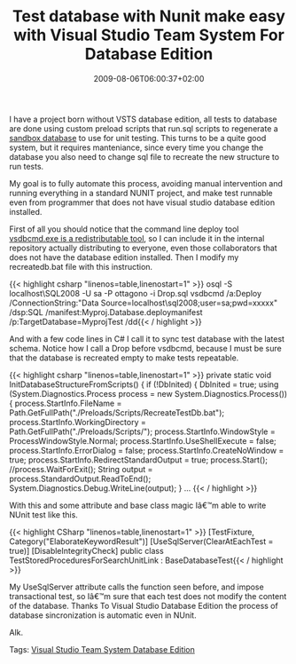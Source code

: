 ﻿---
title: "Test database with Nunit make easy with Visual Studio Team System For Database Edition"
description: ""
date: 2009-08-06T06:00:37+02:00
draft: false
tags: [VSTSDBEdition]
categories: [NET framework,Visual Studio]
---
I have a project born without VSTS database edition, all tests to database are done using custom preload scripts that run.sql scripts to regenerate a [sandbox database](http://xunitpatterns.com/Database%20Sandbox.html) to use for unit testing. This turns to be a quite good system, but it requires manteniance, since every time you change the database you also need to change sql file to recreate the new structure to run tests.

My goal is to fully automate this process, avoiding manual intervention and running everything in a standard NUNIT project, and make test runnable even from programmer that does not have visual studio database edition installed.

First of all you should notice that the command line deploy tool [vsdbcmd.exe is a redistributable tool](http://blogs.msdn.com/gertd/archive/2008/08/22/redist.aspx), so I can include it in the internal repository actually distributing to everyone, even those collaborators that does not have the database edition installed. Then I modify my recreatedb.bat file with this instruction.

{{< highlight csharp "linenos=table,linenostart=1" >}}
osql -S localhost\SQL2008 -U sa -P ottagono -i Drop.sql
vsdbcmd /a:Deploy /ConnectionString:"Data Source=localhost\sql2008;user=sa;pwd=xxxxx" /dsp:SQL /manifest:Myproj.Database.deploymanifest /p:TargetDatabase=MyprojTest /dd{{< / highlight >}}

<!-- Code inserted with Steve Dunn's Windows Live Writer Code Formatter Plugin.  http://dunnhq.com -->

And with a few code lines in C# I call it to sync test database with the latest schema. Notice how I call a Drop before vsdbcmd, because I must be sure that the database is recreated empty to make tests repeatable.

{{< highlight csharp "linenos=table,linenostart=1" >}}
private static void InitDatabaseStructureFromScripts()
{
    if (!DbInited)
    {
        DbInited = true;
        using (System.Diagnostics.Process process = new System.Diagnostics.Process())
        {
            process.StartInfo.FileName = Path.GetFullPath("./Preloads/Scripts/RecreateTestDb.bat");
            process.StartInfo.WorkingDirectory = Path.GetFullPath("./Preloads/Scripts/");
            process.StartInfo.WindowStyle = ProcessWindowStyle.Normal;
            process.StartInfo.UseShellExecute = false;
            process.StartInfo.ErrorDialog = false;
            process.StartInfo.CreateNoWindow = true;
            process.StartInfo.RedirectStandardOutput = true;
            process.Start();    
            //process.WaitForExit();
            String output = process.StandardOutput.ReadToEnd();
            System.Diagnostics.Debug.WriteLine(output);
        }
...
{{< / highlight >}}

<!-- Code inserted with Steve Dunn's Windows Live Writer Code Formatter Plugin.  http://dunnhq.com -->

With this and some attribute and base class magic Iâ€™m able to write NUnit test like this.

{{< highlight CSharp "linenos=table,linenostart=1" >}}
[TestFixture, Category("ElaborateKeywordResult")]
[UseSqlServer(ClearAtEachTest = true)]
[DisableIntegrityCheck]
public class TestStoredProceduresForSearchUnitLink : BaseDatabaseTest{{< / highlight >}}

<!-- Code inserted with Steve Dunn's Windows Live Writer Code Formatter Plugin.  http://dunnhq.com -->

My UseSqlServer attribute calls the function seen before, and impose transactional test, so Iâ€™m sure that each test does not modify the content of the database. Thanks To Visual Studio Database Edition the process of database sincronization is automatic even in NUnit.

Alk.

Tags: [Visual Studio Team System Database Edition](http://technorati.com/tag/Visual%20Studio%20Team%20System%20Database%20Edition)
